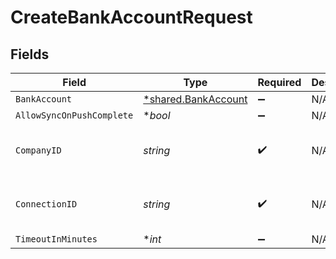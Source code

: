 # CreateBankAccountRequest


## Fields

| Field                                                     | Type                                                      | Required                                                  | Description                                               | Example                                                   |
| --------------------------------------------------------- | --------------------------------------------------------- | --------------------------------------------------------- | --------------------------------------------------------- | --------------------------------------------------------- |
| `BankAccount`                                             | [*shared.BankAccount](../../models/shared/bankaccount.md) | :heavy_minus_sign:                                        | N/A                                                       |                                                           |
| `AllowSyncOnPushComplete`                                 | **bool*                                                   | :heavy_minus_sign:                                        | N/A                                                       |                                                           |
| `CompanyID`                                               | *string*                                                  | :heavy_check_mark:                                        | N/A                                                       | 8a210b68-6988-11ed-a1eb-0242ac120002                      |
| `ConnectionID`                                            | *string*                                                  | :heavy_check_mark:                                        | N/A                                                       | 2e9d2c44-f675-40ba-8049-353bfcb5e171                      |
| `TimeoutInMinutes`                                        | **int*                                                    | :heavy_minus_sign:                                        | N/A                                                       |                                                           |